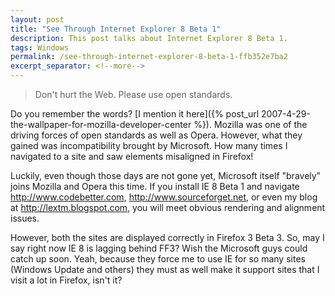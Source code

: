 ```yaml
---
layout: post
title: "See Through Internet Explorer 8 Beta 1"
description: This post talks about Internet Explorer 8 Beta 1.
tags: Windows
permalink: /see-through-internet-explorer-8-beta-1-ffb352e7ba2
excerpt_separator: <!--more-->
---
```

> Don't hurt the Web. Please use open standards.

Do you remember the words? [I mention it here]({% post_url 2007-4-29-the-wallpaper-for-mozilla-developer-center %}). Mozilla was one of the driving forces of open standards as well as Opera. However, what they gained was incompatibility brought by Microsoft. How many times I navigated to a site and saw elements misaligned in Firefox!

Luckily, even though those days are not gone yet, Microsoft itself "bravely" joins Mozilla and Opera this time. If you install IE 8 Beta 1 and navigate http://www.codebetter.com, http://www.sourceforget.net, or even my blog at http://lextm.blogspot.com, you will meet obvious rendering and alignment issues.

However, both the sites are displayed correctly in Firefox 3 Beta 3. So, may I say right now IE 8 is lagging behind FF3? Wish the Microsoft guys could catch up soon. Yeah, because they force me to use IE for so many sites (Windows Update and others) they must as well make it support sites that I visit a lot in Firefox, isn't it?
<!--more-->
